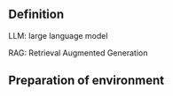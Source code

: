 ## Definition

LLM: large language model

RAG: Retrieval Augmented Generation

## Preparation of environment

